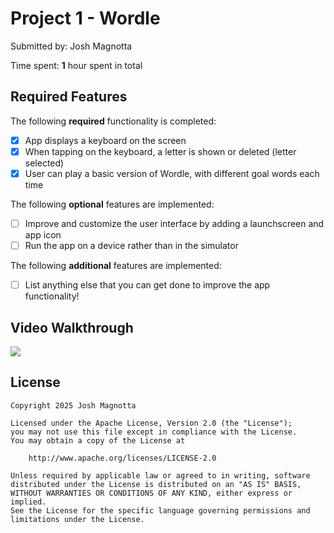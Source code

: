 # Project 1 - Wordle

Submitted by: Josh Magnotta

Time spent: **1** hour spent in total

## Required Features

The following **required** functionality is completed:

- [X] App displays a keyboard on the screen
- [X] When tapping on the keyboard, a letter is shown or deleted (letter selected)
- [X] User can play a basic version of Wordle, with different goal words each time

The following **optional** features are implemented:

- [ ] Improve and customize the user interface by adding a launchscreen and app icon
- [ ] Run the app on a device rather than in the simulator

The following **additional** features are implemented:

- [ ] List anything else that you can get done to improve the app functionality!

## Video Walkthrough
<div>
    <a href="https://www.loom.com/share/3a5b605c149d486fbed4bce86aa230c2">
      <img style="max-width:300px;" src="https://cdn.loom.com/sessions/thumbnails/3a5b605c149d486fbed4bce86aa230c2-dc3d5d6c0be378fe-full-play.gif">
    </a>
  </div>


## License

    Copyright 2025 Josh Magnotta

    Licensed under the Apache License, Version 2.0 (the "License");
    you may not use this file except in compliance with the License.
    You may obtain a copy of the License at

        http://www.apache.org/licenses/LICENSE-2.0

    Unless required by applicable law or agreed to in writing, software
    distributed under the License is distributed on an "AS IS" BASIS,
    WITHOUT WARRANTIES OR CONDITIONS OF ANY KIND, either express or implied.
    See the License for the specific language governing permissions and
    limitations under the License.
